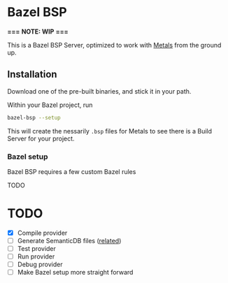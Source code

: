 # Bazel BSP

**===**
**NOTE: WIP**
**===**

This is a Bazel BSP Server, optimized to work with [Metals](https://scalameta.org/metals/) from the ground up.

## Installation

Download one of the pre-built binaries, and stick it in your path.

Within your Bazel project, run 

```bash
bazel-bsp --setup
```

This will create the nessarily `.bsp` files for Metals to see there is a Build Server for your project.

### Bazel setup
Bazel BSP requires a few custom Bazel rules

TODO

# TODO

- [x] Compile provider
- [ ] Generate SemanticDB files ([related](https://github.com/bazelbuild/rules_scala/issues/952))
- [ ] Test provider
- [ ] Run provider
- [ ] Debug provider
- [ ] Make Bazel setup more straight forward
